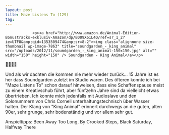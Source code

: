 ```yaml
---
layout: post
title: Maze Listens To (129)
tag: 
---
```



                <p><a href="http://www.amazon.de/Animal-Edition-Bonustracks-exklusiv-Amazon/dp/B009X61L4Q/ref=sr_1_2?ie=UTF8&amp;qid=1353509474&amp;sr=8-2"><img class="alignnone size-thumbnail wp-image-7863" title="soundgarden_-_king_animal" src="/uploads/2012/11/soundgarden_-_king_animal-150x150.jpg" alt="" width="150" height="150" /> Soundgarden - King Animal</a></p>
<p>🤘🤘🤘🤘</p>
<p>Und als wir dachten die kommen nie mehr wieder zurück... 15 Jahre ist es her dass Soundgarden zuletzt im Studio waren. Des öfteren konnte ich bei &quot;Maze Listens To&quot; schon darauf hinweisen, dass eine Schaffenspause meist zu einem Kreativschub führt, aber fünfzehn Jahre sind da vielleicht etwas übertrieben. Ich konnte mich jedenfalls mit Audioslave und den Solonummern von Chris Cornell unterhaltungstechnisch über Wasser halten. Der Klang von &quot;King Animal&quot; erinnert durchwegs an die guten, alten 90er, sehr grunge, sehr bodenständig und vor allem sehr gut.</p>
<p>Anspieltipps: Been Away Too Long, By Crooked Steps, Black Saturday, Halfway There</p>
            
